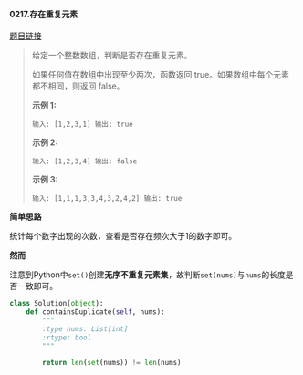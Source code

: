 #### 0217.存在重复元素
[题目链接](https://leetcode-cn.com/problems/contains-duplicate/)
> 给定一个整数数组，判断是否存在重复元素。
>
> 如果任何值在数组中出现至少两次，函数返回 true。如果数组中每个元素都不相同，则返回 false。
>
> **示例 1:**
>
> `
> 输入: [1,2,3,1]
> 输出: true
> `
>
> **示例 2:**
>
> `
> 输入: [1,2,3,4]
> 输出: false
> `
>
> **示例 3:**
>
> `
> 输入: [1,1,1,3,3,4,3,2,4,2]
> 输出: true
> `

**简单思路**

统计每个数字出现的次数，查看是否存在频次大于1的数字即可。

**然而**

注意到Python中`set()`创建**无序不重复元素集**，故判断`set(nums)`与`nums`的长度是否一致即可。

```python
class Solution(object):
    def containsDuplicate(self, nums):
        """
        :type nums: List[int]
        :rtype: bool
        """
        
        return len(set(nums)) != len(nums)
```

